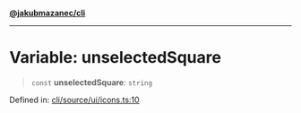 [**@jakubmazanec/cli**](../../../README.md)

---

# Variable: unselectedSquare

> `const` **unselectedSquare**: `string`

Defined in:
[cli/source/ui/icons.ts:10](https://github.com/jakubmazanec/tools/blob/f779e75b9ef98389e12e52575295bd1ef364daca/packages/cli/source/ui/icons.ts#L10)
